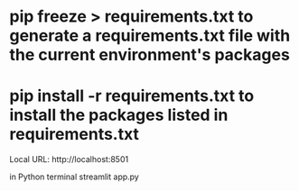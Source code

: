 # pip freeze > requirements.txt to generate a requirements.txt file with the current environment's packages

# pip install -r requirements.txt to install the packages listed in requirements.txt

Local URL: http://localhost:8501

in Python terminal
streamlit app.py
